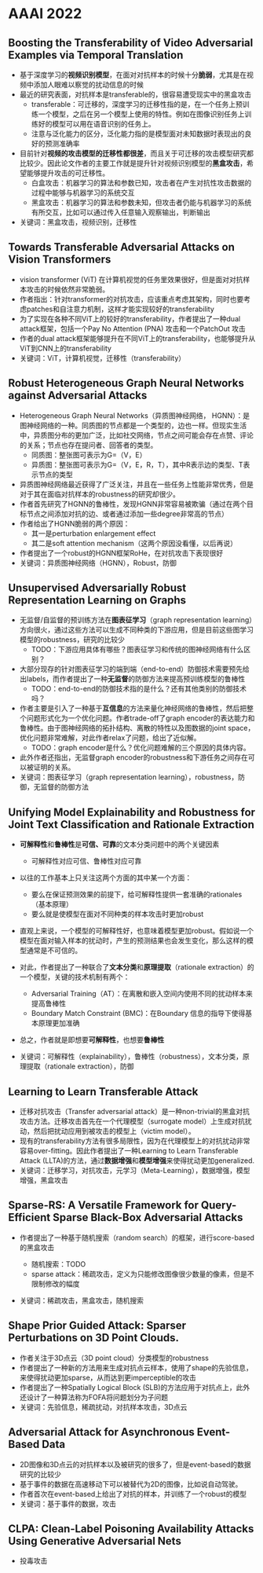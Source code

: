 # AAAI 2022

## Boosting the Transferability of Video Adversarial Examples via Temporal Translation

- 基于深度学习的**视频识别模型**，在面对对抗样本的时候十分**脆弱**，尤其是在视频中添加人眼难以察觉的扰动信息的时候
- 最近的研究表面，对抗样本是transferable的，很容易遭受现实中的黑盒攻击
  - transferable：可迁移的，深度学习的迁移性指的是，在一个任务上预训练一个模型，之后在另一个模型上使用的特性。例如在图像识别任务上训练好的模型可以用在语音识别的任务上。
  - 注意与泛化能力的区分，泛化能力指的是模型面对未知数据时表现出的良好的预测准确率
- 目前针对**视频的攻击模型的迁移性都很差**，而且关于可迁移的攻击模型研究都比较少。因此论文作者的主要工作就是提升针对视频识别模型的**黑盒攻击**，希望能够提升攻击的可迁移性。
  - 白盒攻击：机器学习的算法和参数已知，攻击者在产生对抗性攻击数据的过程中能够与机器学习的系统交互
  - 黑盒攻击：机器学习的算法和参数未知，但攻击者仍能与机器学习的系统有所交互，比如可以通过传入任意输入观察输出，判断输出
- 关键词：黑盒攻击，视频识别，迁移性



## Towards Transferable Adversarial Attacks on Vision Transformers

- vision transformer (ViT) 在计算机视觉的任务里效果很好，但是面对对抗样本攻击的时候依然非常脆弱。
- 作者指出：针对transformer的对抗攻击，应该重点考虑其架构，同时也要考虑patches和自注意力机制，这样才能实现较好的transferability
- 为了实现在各种不同ViT上的较好的transferability，作者提出了一种dual attack框架，包括一个Pay No Attention (PNA) 攻击和一个PatchOut 攻击
- 作者的dual attack框架能够提升在不同ViT上的transferability，也能够提升从ViT到CNN上的transferability
- 关键词：ViT，计算机视觉，迁移性（transferability）



## Robust Heterogeneous Graph Neural Networks against Adversarial Attacks

- Heterogeneous Graph Neural Networks（异质图神经网络， HGNN）：是图神经网络的一种。同质图的节点都是一个类型的，边也一样。但现实生活中，异质图分布的更加广泛，比如社交网络，节点之间可能会存在点赞、评论的关系；节点也存在提问者、回答者的类型。
  - 同质图：整张图可表示为G=（V，E）
  - 异质图：整张图可表示为G=（V，E，R，T），其中R表示边的类型、T表示节点的类型
- 异质图神经网络最近获得了广泛关注，并且在一些任务上性能非常优秀，但是对于其在面临对抗样本的robustness的研究却很少。
- 作者首先研究了HGNN的鲁棒性，发现HGNN非常容易被欺骗（通过在两个目标节点之间添加对抗的边、或者通过添加一些degree非常高的节点）
- 作者给出了HGNN脆弱的两个原因：
  - 其一是perturbation enlargement effect
  - 其二是soft attention mechanism（这两个原因没看懂，以后再说）
- 作者提出了一个robust的HGNN框架RoHe，在对抗攻击下表现很好
- 关键词：异质图神经网络（HGNN），Robust，防御



## Unsupervised Adversarially Robust Representation Learning on Graphs

- 无监督/自监督的预训练方法在**图表征学习**（graph representation learning）方向很火，通过这些方法可以生成不同种类的下游应用，但是目前这些图学习模型的robustness，研究的比较少
  - TODO：下游应用具体有哪些？图表征学习和传统的图神经网络有什么区别？
- 大部分现存的针对图表征学习的端到端（end-to-end）防御技术需要预先给出labels，而作者提出了一种**无监督**的防御方法来提高预训练模型的鲁棒性
  - TODO：end-to-end的防御技术指的是什么？还有其他类别的防御技术吗？
- 作者主要是引入了一种基于**互信息**的方法来量化神经网络的鲁棒性，然后把整个问题形式化为一个优化问题。作者trade-off了graph encoder的表达能力和鲁棒性。由于图神经网络的拓扑结构、离散的特性以及图数据的joint space，优化问题非常难解，对此作者relax了问题，给出了近似解。
  - TODO：graph encoder是什么？优化问题难解的三个原因的具体内容。
- 此外作者还指出，无监督graph encoder的robustness和下游任务之间存在可以被证明的关系。
- 关键词：图表征学习（graph representation learning），robustness，防御，无监督的防御方法



## Unifying Model Explainability and Robustness for Joint Text Classification and Rationale Extraction

- **可解释性**和**鲁棒性**是**可信、可靠**的文本分类问题中的两个关键因素
  - 可解释性对应可信、鲁棒性对应可靠
- 以往的工作基本上只关注这两个方面的其中某一个方面：
  - 要么在保证预测效果的前提下，给可解释性提供一套准确的rationales（基本原理）
  - 要么就是使模型在面对不同种类的样本攻击时更加robust
- 直观上来说，一个模型的可解释性好，也意味着模型更加robust。假如说一个模型在面对输入样本的扰动时，产生的预测结果也会发生变化，那么这样的模型通常是不可信的。

- 对此，作者提出了一种联合了**文本分类**和**原理提取**（rationale extraction）的一个模型，关键的技术机制有两个：
  - Adversarial Training（AT）：在离散和嵌入空间内使用不同的扰动样本来提高鲁棒性
  - Boundary Match Constraint (BMC)：在Boundary 信息的指导下使得基本原理更加准确
- 总之，作者就是即想要**可解释性**，也想要**鲁棒性**

- 关键词：可解释性（explainability），鲁棒性（robustness），文本分类，原理提取（rationale extraction），防御



## Learning to Learn Transferable Attack

- 迁移对抗攻击（Transfer adversarial attack）是一种non-trivial的黑盒对抗攻击方法。迁移攻击首先在一个代理模型（surrogate model）上生成对抗扰动，然后把扰动应用到被攻击的模型上（victim model）。
- 现有的transferability方法有很多局限性，因为在代理模型上的对抗扰动非常容易over-fitting。因此作者提出了一种Learning
  to Learn Transferable Attack (LLTA)的方法，通过**数据增强**和**模型增强**来使得扰动更加generalized.
- 关键词：迁移学习，对抗攻击，元学习（Meta-Learning），数据增强，模型增强，黑盒攻击



## Sparse-RS: A Versatile Framework for Query-Efficient Sparse Black-Box Adversarial Attacks

- 作者提出了一种基于随机搜索（random search）的框架，进行score-based的黑盒攻击
  - 随机搜索：TODO
  - sparse attack：稀疏攻击，定义为只能修改图像很少数量的像素，但是不限制修改的幅度

- 关键词：稀疏攻击，黑盒攻击，随机搜索



## Shape Prior Guided Attack: Sparser Perturbations on 3D Point Clouds. 

- 作者关注于3D点云（3D point cloud）分类模型的robustness
- 作者提出了一种新的方法用来生成对抗点云样本，使用了shape的先验信息，来使得扰动更加sparse，从而达到更imperceptible的攻击
- 作者提出了一种Spatially Logical Block (SLB)的方法应用于对抗点上，此外还设计了一种算法称为FOFA将问题划分为子问题
- 关键词：先验信息，稀疏扰动，对抗样本攻击，3D点云



## Adversarial Attack for Asynchronous Event-Based Data

- 2D图像和3D点云的对抗样本以及被研究的很多了，但是event-based的数据研究的比较少
- 基于事件的数据在高速移动下可以被替代为2D的图像，比如说自动驾驶。
- 作者首次在event-based上给出了对抗的样本，并训练了一个robust的模型
- 关键词：基于事件的数据，攻击



## CLPA: Clean-Label Poisoning Availability Attacks Using Generative Adversarial Nets

- 投毒攻击